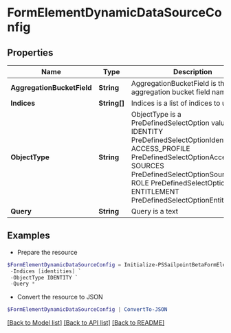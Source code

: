 # FormElementDynamicDataSourceConfig
## Properties

Name | Type | Description | Notes
------------ | ------------- | ------------- | -------------
**AggregationBucketField** | **String** | AggregationBucketField is the aggregation bucket field name | [optional] 
**Indices** | **String[]** | Indices is a list of indices to use | [optional] 
**ObjectType** | **String** | ObjectType is a PreDefinedSelectOption value IDENTITY PreDefinedSelectOptionIdentity ACCESS_PROFILE PreDefinedSelectOptionAccessProfile SOURCES PreDefinedSelectOptionSources ROLE PreDefinedSelectOptionRole ENTITLEMENT PreDefinedSelectOptionEntitlement | [optional] 
**Query** | **String** | Query is a text | [optional] 

## Examples

- Prepare the resource
```powershell
$FormElementDynamicDataSourceConfig = Initialize-PSSailpointBetaFormElementDynamicDataSourceConfig  -AggregationBucketField attributes.cloudStatus.exact `
 -Indices [identities] `
 -ObjectType IDENTITY `
 -Query *
```

- Convert the resource to JSON
```powershell
$FormElementDynamicDataSourceConfig | ConvertTo-JSON
```

[[Back to Model list]](../README.md#documentation-for-models) [[Back to API list]](../README.md#documentation-for-api-endpoints) [[Back to README]](../README.md)

